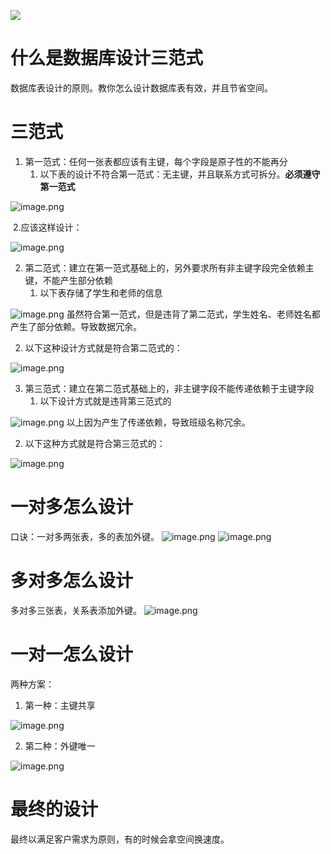 ![](https://cdn.nlark.com/yuque/0/2023/jpeg/21376908/1692002570088-3338946f-42b3-4174-8910-7e749c31e950.jpeg?x-oss-process=image%2Fresize%2Cw_1177%2Climit_0%2Finterlace%2C1%2Finterlace%2C1#averageHue=%23f9f8f8&from=url&id=tgMbU&originHeight=66&originWidth=1177&originalType=binary&ratio=1&rotation=0&showTitle=false&status=done&style=shadow&title=)
# 什么是数据库设计三范式
数据库表设计的原则。教你怎么设计数据库表有效，并且节省空间。
# 三范式

1. 第一范式：任何一张表都应该有主键，每个字段是原子性的不能再分
   1. 以下表的设计不符合第一范式：无主键，并且联系方式可拆分。**必须遵守第一范式**

![image.png](https://cdn.nlark.com/yuque/0/2023/png/21376908/1679201425169-4ce0b510-2795-4ac8-a0ca-404ffcb6c044.png#averageHue=%23e6e2df&clientId=uf7a0608d-b7a1-4&from=paste&height=99&id=udf5679c6&originHeight=99&originWidth=429&originalType=binary&ratio=1&rotation=0&showTitle=false&size=4785&status=done&style=shadow&taskId=ua7237fee-83ff-44dd-82a6-53445c89cce&title=&width=429)

​		  2.应该这样设计：

![image.png](https://cdn.nlark.com/yuque/0/2023/png/21376908/1679201619568-bcb56e54-e4d5-4152-9833-49d97afa8d35.png#averageHue=%23dcdad8&clientId=uf7a0608d-b7a1-4&from=paste&height=106&id=ua1de331d&originHeight=106&originWidth=455&originalType=binary&ratio=1&rotation=0&showTitle=false&size=5704&status=done&style=shadow&taskId=ua7aef1c7-2585-4b7f-8bdc-d468b6f5e71&title=&width=455)

2. 第二范式：建立在第一范式基础上的，另外要求所有非主键字段完全依赖主键，不能产生部分依赖
   1. 以下表存储了学生和老师的信息

![image.png](https://cdn.nlark.com/yuque/0/2023/png/21376908/1679201885946-02cacd49-4288-4520-93fb-e4dae6cff5dc.png#averageHue=%23e3e2e2&clientId=uf7a0608d-b7a1-4&from=paste&height=127&id=u841b84e0&originHeight=127&originWidth=440&originalType=binary&ratio=1&rotation=0&showTitle=false&size=4331&status=done&style=shadow&taskId=ua875c093-5656-40b7-bb25-7cd52eb2197&title=&width=440)
虽然符合第一范式，但是违背了第二范式，学生姓名、老师姓名都产生了部分依赖。导致数据冗余。

   2. 以下这种设计方式就是符合第二范式的：

![image.png](https://cdn.nlark.com/yuque/0/2023/png/21376908/1679202122322-da28bdc0-703b-4975-8fe4-0a7b6a222fee.png#averageHue=%23efefef&clientId=uf7a0608d-b7a1-4&from=paste&height=258&id=u6726dbc4&originHeight=258&originWidth=662&originalType=binary&ratio=1&rotation=0&showTitle=false&size=6393&status=done&style=shadow&taskId=uec7f9cf8-9d6f-47fd-8585-4d896c74e0d&title=&width=662)

3. 第三范式：建立在第二范式基础上的，非主键字段不能传递依赖于主键字段
   1. 以下设计方式就是违背第三范式的

![image.png](https://cdn.nlark.com/yuque/0/2023/png/21376908/1679202299108-66198c2a-933d-4bea-9e67-51425c31be7c.png#averageHue=%23e2e2e1&clientId=uf7a0608d-b7a1-4&from=paste&height=129&id=uc7c79455&originHeight=129&originWidth=435&originalType=binary&ratio=1&rotation=0&showTitle=false&size=4338&status=done&style=shadow&taskId=u2f464a3a-5a10-4004-89bf-b89b7144111&title=&width=435)
以上因为产生了传递依赖，导致班级名称冗余。

   2. 以下这种方式就是符合第三范式的：

![image.png](https://cdn.nlark.com/yuque/0/2023/png/21376908/1679202402829-5040060c-c87f-4411-a599-6a60cc3836a0.png#averageHue=%23e8e7e7&clientId=uf7a0608d-b7a1-4&from=paste&height=270&id=u5495ef35&originHeight=270&originWidth=325&originalType=binary&ratio=1&rotation=0&showTitle=false&size=5610&status=done&style=shadow&taskId=u197e8a0c-3b3f-4627-a574-464a40a019f&title=&width=325)
# 一对多怎么设计
口诀：一对多两张表，多的表加外键。
![image.png](https://cdn.nlark.com/yuque/0/2023/png/21376908/1679200526299-5a9122fe-b7f6-423c-9fd8-5c28a960cb75.png#averageHue=%23cad480&clientId=uf7a0608d-b7a1-4&from=paste&height=84&id=u7e79770c&originHeight=84&originWidth=474&originalType=binary&ratio=1&rotation=0&showTitle=false&size=2499&status=done&style=shadow&taskId=u67f05804-f17a-41aa-b626-21638d20ef9&title=&width=474)
![image.png](https://cdn.nlark.com/yuque/0/2023/png/21376908/1679200546241-3a0db05e-74e8-4452-92b9-721c5b3d36d5.png#averageHue=%23f4f779&clientId=uf7a0608d-b7a1-4&from=paste&height=262&id=ue4c12bca&originHeight=262&originWidth=533&originalType=binary&ratio=1&rotation=0&showTitle=false&size=6129&status=done&style=shadow&taskId=uf2d1bb71-1993-4ccf-b8ae-cc8c3e51671&title=&width=533)

# 多对多怎么设计
多对多三张表，关系表添加外键。
![image.png](https://cdn.nlark.com/yuque/0/2023/png/21376908/1679200858013-26513a66-0af8-4b84-bd90-b52a240de65c.png#averageHue=%23efe9e9&clientId=uf7a0608d-b7a1-4&from=paste&height=283&id=ucc864c99&originHeight=283&originWidth=944&originalType=binary&ratio=1&rotation=0&showTitle=false&size=14583&status=done&style=shadow&taskId=u5e882710-c0a4-4a2c-b02f-fc57a3e10de&title=&width=944)
# 一对一怎么设计
两种方案：

1. 第一种：主键共享

![image.png](https://cdn.nlark.com/yuque/0/2023/png/21376908/1679201037367-a1b5661a-f127-42b0-87d9-609c61fa4839.png#averageHue=%23ededaa&clientId=uf7a0608d-b7a1-4&from=paste&height=111&id=u82a64286&originHeight=111&originWidth=501&originalType=binary&ratio=1&rotation=0&showTitle=false&size=2087&status=done&style=shadow&taskId=u60e60695-8178-4aae-9c1b-1d9bf3b165d&title=&width=501)

2. 第二种：外键唯一

![image.png](https://cdn.nlark.com/yuque/0/2023/png/21376908/1679201084526-c5773a4e-75bf-4e6d-9ac4-f8b8272d1b46.png#averageHue=%23e6e6e6&clientId=uf7a0608d-b7a1-4&from=paste&height=115&id=ufe1dc281&originHeight=115&originWidth=697&originalType=binary&ratio=1&rotation=0&showTitle=false&size=2496&status=done&style=shadow&taskId=u50c9eb60-c470-4498-ab25-2aa5f736dbd&title=&width=697)
# 最终的设计
最终以满足客户需求为原则，有的时候会拿空间换速度。

